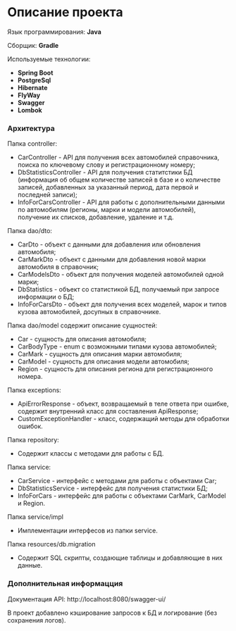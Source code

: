 # Описание проекта

Язык программирования: **Java**

Сборщик: **Gradle**

Используемые технологии:

- **Spring Boot**
- **PostgreSql**
- **Hibernate**
- **FlyWay**
- **Swagger**
- **Lombok**

### Архитектура

Папка controller:

* CarController - API для получения всех автомобилей справочника, поиска по ключевому слову и регистрационному номеру;
* DbStatisticsController - API для получения статитстики БД (информация об общем количестве записей в базе
и о количестве записей, добавленных за указанный период, дата первой и последней записи);
* InfoForCarsController - API для работы с дополнительными данными по автомобилям (регионы, марки и модели автомобилей),
получение их списков, добавление, удаление и т.д.

Папка dao/dto:

* CarDto - объект с данными для добавления или обновления автомобиля;
* CarMarkDto - объект с данными для добавления новой марки автомобиля в справочник;
* CarModelsDto - объект для получения моделей автомобилей одной марки;
* DbStatistics - объект со статистикой БД, получаемый при запросе информации о БД;
* InfoForCarsDto - объект для получения всех моделей, марок и типов кузова автомобилей, досупных в справочнике.

Папка dao/model содержит описание сущностей:
* Car - сущность для описания автомобиля;
* CarBodyType - enum с возможными типами кузова автомобилей;
* CarMark - сущность для описания марки автомобиля;
* CarModel - сущность для описания модели автомобиля;
* Region - сущность для описания региона для регистрационного номера.

Папка exceptions:
* ApiErrorResponse - объект, возвращаемый в теле ответа при ошибке, содержит внутренний класс для составления ApiResponse;
* CustomExceptionHandler - класс, содержащий методы для обработки ошибок.

Папка repository:
* Содержит классы с методами для работы с БД.

Папка service:
* CarService - интерфейс с методами для работы с объектами Car;
* DbStatisticsService - интерфейс для получения статистики БД;
* InfoForCars - интерфейс для работы с объектами CarMark, CarModel и Region.

Папка service/impl
* Имплементации интерфесов из папки service.

Папка resources/db.migration
* Содержит SQL скрипты, создающие таблицы и добавляющие в них данные.

### Дополнительная информацция

Документация API: http://localhost:8080/swagger-ui/

В проект добавлено кэширование запросов к БД и логирование (без сохранения логов).
